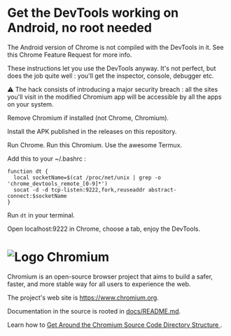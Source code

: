 # Get the DevTools working on Android, no root needed

The Android version of Chrome is not compiled with the DevTools in it. See this Chrome Feature Request for more info.

These instructions let you use the DevTools anyway. It's not perfect, but does the job quite well : you'll get the inspector, console, debugger etc.

:warning: The hack consists of introducing a major security breach : all the sites you'll visit in the modified Chromium app will be accessible by all the apps on your system.


Remove Chromium if installed (not Chrome, Chromium). 

Install the APK published in the releases on this repository.

Run Chrome.
Run this Chromium.
Use the awesome Termux.

Add this to your ~/.bashrc :

```
function dt {
  local socketName=$(cat /proc/net/unix | grep -o 'chrome_devtools_remote_[0-9]*')
  socat -d -d tcp-listen:9222,fork,reuseaddr abstract-connect:$socketName
}
```

Run `dt` in your terminal.

Open localhost:9222 in Chrome, choose a tab, enjoy the DevTools.





# ![Logo](chrome/app/theme/chromium/product_logo_64.png) Chromium

Chromium is an open-source browser project that aims to build a safer, faster,
and more stable way for all users to experience the web.

The project's web site is https://www.chromium.org.

Documentation in the source is rooted in [docs/README.md](docs/README.md).

Learn how to [Get Around the Chromium Source Code Directory Structure
](https://www.chromium.org/developers/how-tos/getting-around-the-chrome-source-code).
